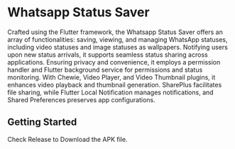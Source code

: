 # Whatsapp Status Saver

Crafted using the Flutter framework, the Whatsapp Status Saver offers an array of functionalities: saving, viewing, and managing WhatsApp statuses, including video statuses and image statuses as wallpapers. Notifying users upon new status arrivals, it supports seamless status sharing across applications. Ensuring privacy and convenience, it employs a permission handler and Flutter background service for permissions and status monitoring. With Chewie, Video Player, and Video Thumbnail plugins, it enhances video playback and thumbnail generation. SharePlus facilitates file sharing, while Flutter Local Notification manages notifications, and Shared Preferences preserves app configurations.

## Getting Started

Check Release to Download the APK file.
